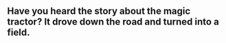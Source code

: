 ## Have you heard the story about the magic tractor? It drove down the road and turned into a field.